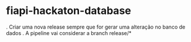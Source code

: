 # fiapi-hackaton-database

. Criar uma nova release sempre que for gerar uma alteração no banco de dados
. A pipeline vai considerar a branch release/*